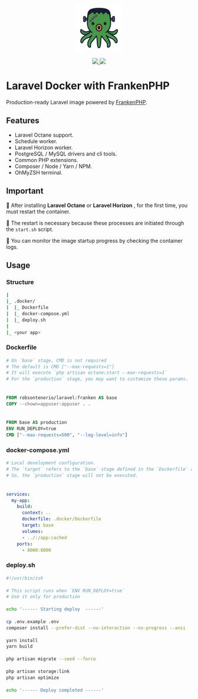 <p align="center">
  <img src="https://raw.githubusercontent.com/robsontenorio/laravel-docker/refs/heads/franken/octopus.png" height="128">
</p> 
<p align="center">    
  <a href="https://hub.docker.com/r/robsontenorio/laravel">
    <img src="https://img.shields.io/docker/pulls/robsontenorio/laravel?color=orange&style=for-the-badge" />
    <img src="https://img.shields.io/docker/image-size/robsontenorio/laravel?sort=date&style=for-the-badge" />
  </a>
</p>

# Laravel Docker with FrankenPHP

Production-ready Laravel image powered by [FrankenPHP](https://frankenphp.dev).

## Features

- Laravel Octane support.
- Schedule worker.
- Laravel Horizon worker.
- PostgreSQL / MySQL drivers and cli tools.
- Common PHP extensions.
- Composer / Node / Yarn / NPM.
- OhMyZSH terminal.

## Important


💢 After installing **Laravel Octane** or **Laravel Horizon** , for the first time, you must restart the container. 

💢 The restart is necessary because these processes are initiated through the `start.sh` script.

💢 You can monitor the image startup progress by checking the container logs.

## Usage

### Structure
```bash
|
|_ .docker/
|  |_ Dockerfile
|  |_ docker-compose.yml
|  |_ deploy.sh
|
|_ <your app>
```

### Dockerfile

```Dockerfile
# On `base` stage, CMD is not required
# The default is CMD ["--max-requests=1"]
# It will execute `php artisan octane:start --max-requests=1`
# For the `production` stage, you may want to customize these params.


FROM robsontenorio/laravel:franken AS base
COPY --chown=appuser:appuser . .


FROM base AS production
ENV RUN_DEPLOY=true                              
CMD ["--max-requests=500", "--log-level=info"]   
```

### docker-compose.yml
```yaml
# Local development configuration.
# The `target` refers to the `base` stage defined in the `Dockerfile` above.
# So, the `production` stage will not be executed.


services:
  my-app:
    build:
      context: ..
      dockerfile: .docker/Dockerfile
      target: base  
      volumes:
      - ../:/app:cached
    ports:
      - 8000:8000
```

### deploy.sh
```bash
#!/usr/bin/zsh

# This script runs when `ENV RUN_DEPLOY=true`
# Use it only for production

echo '------ Starting deploy  ------'

cp .env.example .env
composer install --prefer-dist --no-interaction --no-progress --ansi

yarn install
yarn build

php artisan migrate --seed --force

php artisan storage:link
php artisan optimize

echo '------ Deploy completed ------'
```

